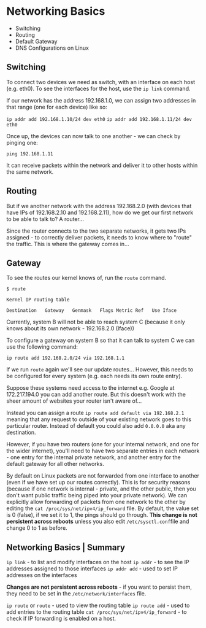 # Networking Basics
- Switching
- Routing
- Default Gateway
- DNS Configurations on Linux

## Switching 

To connect two devices we need as switch, with an interface on each host (e.g. eth0). To see the interfaces for the host, use the `ip link` command.

If our network has the address 192.168.1.0, we can assign two addresses in that range (one for each device) like so:

`ip addr add 192.168.1.10/24 dev eth0`
`ip addr add 192.168.1.11/24 dev eth0`

Once up, the devices can now talk to one another - we can check by pinging one:

`ping 192.168.1.11`

It can receive packets within the network and deliver it to other hosts within the same network.


## Routing

But if we another network with the address 192.168.2.0 (with devices that have IPs of 192.168.2.10 and 192.168.2.11), how do we get our first network to be able to talk to? A router...

Since the router connects to the two separate networks, it gets two IPs assigned - to correctly deliver packets, it needs to know where to "route" the traffic. This is where the gateway comes in...

## Gateway

To see the routes our kernel knows of, run the `route` command.

```shell-session
$ route

Kernel IP routing table

Destination   Gateway   Genmask   Flags Metric Ref   Use Iface
```

Currently, system B will not be able to reach system C (because it only knows about its own network - 192.168.2.0 (Iface))

To configure a gateway on system B so that it can talk to system C we can use the following command:

`ip route add 192.168.2.0/24 via 192.168.1.1`

If we run `route` again we'll see our update routes... However, this needs to be configured for every system (e.g. each needs its own route entry).

Suppose these systems need access to the internet e.g. Google at 172.217.194.0 you can add another route. But this doesn't work with the sheer amount of websites your router isn't aware of...

Instead you can assign a route `ip route add default via 192.168.2.1` meaning that any request to outside of your existing network goes to this particular router. Instead of default you could also add `0.0.0.0` aka any destination.

However, if you have two routers (one for your internal network, and one for the wider internet), you'll need to have two separate entries in each network - one entry for the internal private network, and another entry for the default gateway for all other networks.

By default on Linux packets are not forwarded from one interface to another (even if we have set up our routes correctly). This is for security reasons (because if one network is internal - private, and the other public, then you don't want public traffic being piped into your private network). We can explicitly allow forwarding of packets from one network to the other by editing the `cat /proc/sys/net/ipv4/ip_forward` file. By default, the value set is 0 (false), if we set it to 1, the pings should go through. **This change is not persistent across reboots** unless you also edit `/etc/sysctl.conf`file and change 0 to 1 as before.

## Networking Basics | Summary

`ip link` - to list and modify interfaces on the host
`ip addr` - to see the IP addresses assigned to those interfaces
`ip addr add` - used to set IP addresses on the interfaces 

**Changes are not persistent across reboots** - if you want to persist them, they need to be set in the `/etc/network/interfaces` file.

`ip route` or `route` - used to view the routing table
`ip route add` - used to add entries to the routing table
`cat /proc/sys/net/ipv4/ip_forward` - to check if IP forwarding is enabled on a host.
















